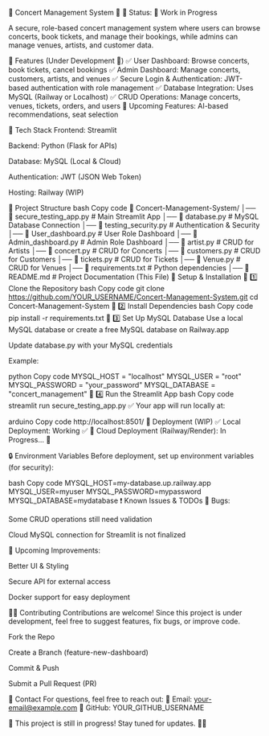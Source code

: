 🚀 Concert Management System 🎵
📌 Status: 🚧 Work in Progress





A secure, role-based concert management system where users can browse concerts, book tickets, and manage their bookings, while admins can manage venues, artists, and customer data.

📌 Features (Under Development 🚧)
✅ User Dashboard: Browse concerts, book tickets, cancel bookings
✅ Admin Dashboard: Manage concerts, customers, artists, and venues
✅ Secure Login & Authentication: JWT-based authentication with role management
✅ Database Integration: Uses MySQL (Railway or Localhost)
✅ CRUD Operations: Manage concerts, venues, tickets, orders, and users
🚀 Upcoming Features: AI-based recommendations, seat selection

🔧 Tech Stack
Frontend: Streamlit

Backend: Python (Flask for APIs)

Database: MySQL (Local & Cloud)

Authentication: JWT (JSON Web Token)

Hosting: Railway (WIP)

📂 Project Structure
bash
Copy code
📁 Concert-Management-System/
│── 📜 secure_testing_app.py     # Main Streamlit App
│── 📜 database.py               # MySQL Database Connection
│── 📜 testing_security.py       # Authentication & Security
│── 📜 User_dashboard.py         # User Role Dashboard
│── 📜 Admin_dashboard.py        # Admin Role Dashboard
│── 📜 artist.py                 # CRUD for Artists
│── 📜 concert.py                # CRUD for Concerts
│── 📜 customers.py              # CRUD for Customers
│── 📜 tickets.py                # CRUD for Tickets
│── 📜 Venue.py                  # CRUD for Venues
│── 📜 requirements.txt          # Python dependencies
│── 📜 README.md                 # Project Documentation (This File)
🔗 Setup & Installation
📌 1️⃣ Clone the Repository
bash
Copy code
git clone https://github.com/YOUR_USERNAME/Concert-Management-System.git
cd Concert-Management-System
📌 2️⃣ Install Dependencies
bash
Copy code
pip install -r requirements.txt
📌 3️⃣ Set Up MySQL Database
Use a local MySQL database or create a free MySQL database on Railway.app

Update database.py with your MySQL credentials

Example:

python
Copy code
MYSQL_HOST = "localhost"
MYSQL_USER = "root"
MYSQL_PASSWORD = "your_password"
MYSQL_DATABASE = "concert_management"
📌 4️⃣ Run the Streamlit App
bash
Copy code
streamlit run secure_testing_app.py
✅ Your app will run locally at:

arduino
Copy code
http://localhost:8501/
🚀 Deployment (WIP)
✅ Local Deployment: Working ✅
🔹 Cloud Deployment (Railway/Render): In Progress... 🚧

🔒 Environment Variables
Before deployment, set up environment variables (for security):

bash
Copy code
MYSQL_HOST=my-database.up.railway.app
MYSQL_USER=myuser
MYSQL_PASSWORD=mypassword
MYSQL_DATABASE=mydatabase
❗ Known Issues & TODOs
🚧 Bugs:

Some CRUD operations still need validation

Cloud MySQL connection for Streamlit is not finalized

🚀 Upcoming Improvements:

Better UI & Styling

Secure API for external access

Docker support for easy deployment

👨‍💻 Contributing
Contributions are welcome! Since this project is under development, feel free to suggest features, fix bugs, or improve code.

Fork the Repo

Create a Branch (feature-new-dashboard)

Commit & Push

Submit a Pull Request (PR)

💬 Contact
For questions, feel free to reach out:
📧 Email: your-email@example.com
🐙 GitHub: YOUR_GITHUB_USERNAME

🚀 This project is still in progress! Stay tuned for updates. 🚧🔥
